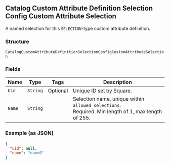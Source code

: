 ## Catalog Custom Attribute Definition Selection Config Custom Attribute Selection

A named selection for this `SELECTION`-type custom attribute definition.

### Structure

`CatalogCustomAttributeDefinitionSelectionConfigCustomAttributeSelection`

### Fields

| Name | Type | Tags | Description |
|  --- | --- | --- | --- |
| `Uid` | `String` | Optional | Unique ID set by Square. |
| `Name` | `String` |  | Selection name, unique within `allowed_selections`.<br>Required. Min length of 1, max length of 255. |

### Example (as JSON)

```json
{
  "uid": null,
  "name": "name0"
}
```

